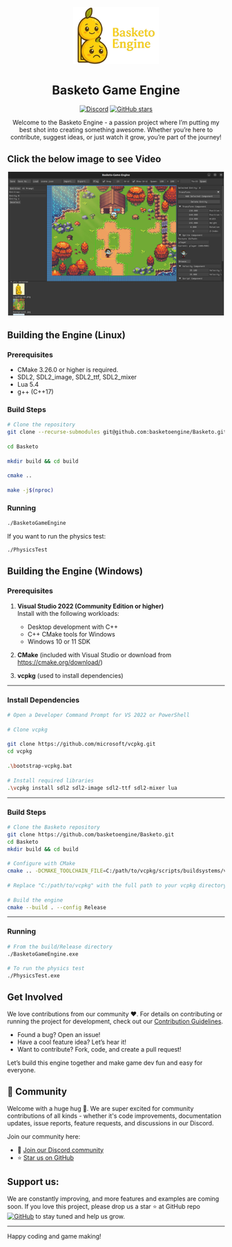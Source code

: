 <p align="center">
    <img src="readmeimgs/logo.png" alt="Basketo Game Engine Logo" width="200"/> <!-- Assuming you have a logo, replace with actual path and alt text -->
</p>

<h1 align="center">Basketo Game Engine</h1>

<div align="center">

[![Discord](https://img.shields.io/discord/your_discord_server_id?logo=discord&label=Discord&color=5B5BD6&logoColor=white)](https://discord.gg/sTM6FPMH) <!-- Replace your_discord_server_id with your actual server ID -->
[![GitHub stars](https://img.shields.io/github/stars/basketoengine/Basketo?style=social)](https://github.com/basketoengine/Basketo)

</div>

<p align="center">
Welcome to the Basketo Engine - a passion project where I’m putting my best shot into creating something awesome. Whether you’re here to contribute, suggest ideas, or just watch it grow, you’re part of the journey!
</p>

## Click the below image to see Video
<p align="center">
  <a href="https://x.com/BaslaelWorkneh/status/1922713614697288096">
    <img src="readmeimgs/image2.png" alt="Basketo Engine Demo" width="500"/>
  </a>
</p>

## Building the Engine (Linux)

### Prerequisites
- CMake 3.26.0 or higher is required.
- SDL2, SDL2_image, SDL2_ttf, SDL2_mixer
- Lua 5.4
- g++ (C++17)

### Build Steps
```bash
# Clone the repository
git clone --recurse-submodules git@github.com:basketoengine/Basketo.git

cd Basketo

mkdir build && cd build

cmake ..

make -j$(nproc)

```

### Running
```bash
./BasketoGameEngine

```

If you want to run the physics test:
```bash
./PhysicsTest

```

## Building the Engine (Windows)

### Prerequisites

1. **Visual Studio 2022 (Community Edition or higher)**  
   Install with the following workloads:
   - Desktop development with C++
   - C++ CMake tools for Windows
   - Windows 10 or 11 SDK

2. **CMake** (included with Visual Studio or download from https://cmake.org/download/)

3. **vcpkg** (used to install dependencies)


---

### Install Dependencies

```bash
# Open a Developer Command Prompt for VS 2022 or PowerShell

# Clone vcpkg

git clone https://github.com/microsoft/vcpkg.git
cd vcpkg

.\bootstrap-vcpkg.bat

# Install required libraries
.\vcpkg install sdl2 sdl2-image sdl2-ttf sdl2-mixer lua

```

---

### Build Steps

```bash
# Clone the Basketo repository
git clone https://github.com/basketoengine/Basketo.git
cd Basketo
mkdir build && cd build

# Configure with CMake
cmake .. -DCMAKE_TOOLCHAIN_FILE=C:/path/to/vcpkg/scripts/buildsystems/vcpkg.cmake -DCMAKE_BUILD_TYPE=Release

# Replace "C:/path/to/vcpkg" with the full path to your vcpkg directory

# Build the engine
cmake --build . --config Release
```

---

### Running

```bash
# From the build/Release directory
./BasketoGameEngine.exe

# To run the physics test
./PhysicsTest.exe
```

## Get Involved

We love contributions from our community ❤️. For details on contributing or running the project for development, check out our [Contribution Guidelines](ContributionGuidline.md). <!-- Assuming you have this file -->

- Found a bug? Open an issue!
- Have a cool feature idea? Let’s hear it!
- Want to contribute? Fork, code, and create a pull request!

Let’s build this engine together and make game dev fun and easy for everyone.

## 👥 Community
Welcome with a huge hug 🤗. We are super excited for community contributions of all kinds - whether it's code improvements, documentation updates, issue reports, feature requests, and discussions in our Discord.

Join our community here:

- 👋 [Join our Discord community](https://discord.gg/sTM6FPMH)
- ⭐ [Star us on GitHub](https://github.com/basketoengine/Basketo)

## Support us:
We are constantly improving, and more features and examples are coming soon. If you love this project, please drop us a star ⭐ at GitHub repo [![GitHub](https://img.shields.io/github/stars/basketoengine/Basketo?color=5B5BD6)](https://github.com/basketoengine/Basketo) to stay tuned and help us grow.

---

Happy coding and game making!


